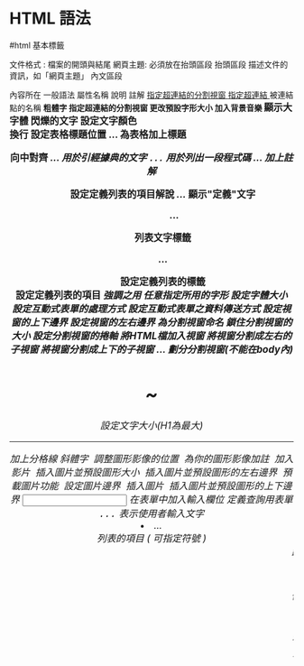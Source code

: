 # HTML 語法
#html
基本標籤

文件格式 <html> </html>: 檔案的開頭與結尾
網頁主題<title> </title>: 必須放在抬頭區段
抬頭區段<head> </head>描述文件的資訊，如「網頁主題」
內文區段
<body> </body>
內容所在
一般語法
屬性名稱
說明
<! - -與 - ->
註解
<a href target>
指定超連結的分割視窗
<a href>
指定超連結
<a name=名稱>
被連結點的名稱
<b>
粗體字
<base target>
指定超連結的分割視窗
<basefont size>
更改預設字形大小
<bgsound src>
加入背景音樂
<big>
顯示大字體
<blink>
閃爍的文字
<body text link vlink>
設定文字顏色
<br>
換行
<caption align>
設定表格標題位置
<caption>...</caption>
為表格加上標題
<center>

向中對齊
<cite>...<cite>
用於引經據典的文字
<code>...</code>
用於列出一段程式碼
<comment>...</comment>
加上註解
<dd>
設定定義列表的項目解說
<dfn>...</dfn>
顯示"定義"文字
<dir>...</dir>
列表文字標籤
<dl>...</dl>
設定定義列表的標籤
<dt>
設定定義列表的項目
<em>
強調之用
<font face>
任意指定所用的字形
<font size>
設定字體大小
<form action>
設定互動式表單的處理方式
<form method>
設定互動式表單之資料傳送方式
<frame marginheight>
設定視窗的上下邊界
<frame marginwidth>
設定視窗的左右邊界
<frame name>
為分割視窗命名
<frame noresize>
鎖住分割視窗的大小
<frame scrolling>
設定分割視窗的捲軸
<frame src>
將HTML檔加入視窗
<frameset cols>
將視窗分割成左右的子視窗
<frameset rows>
將視窗分割成上下的子視窗
<frameset>...</frameset>
劃分分割視窗(不能在body內)
<h1>~<h6>
設定文字大小(H1為最大)
<hr>
加上分格線
<i>
斜體字
<img align>
調整圖形影像的位置
<img alt>
為你的圖形影像加註
<img dynsrc loop>
加入影片
<img height width>
插入圖片並預設圖形大小

<img hspace>
插入圖片並預設圖形的左右邊界
<img lowsrc>
預載圖片功能
<img src border>
設定圖片邊界
<img src>
插入圖片
<img vspace>
插入圖片並預設圖形的上下邊界
<input type name value>
在表單中加入輸入欄位
<isindex>
定義查詢用表單
<kbd>...</kbd>
表示使用者輸入文字
<li type>...</li>
列表的項目 ( 可指定符號 )
<marquee>
跑馬燈效果
<menu>...</menu>
條列文字標籤
<meta name="refresh" content url>
自動更新文件內容
<multiple>
可同時選擇多項的列表欄
<noframe>
定義不出現分割視窗的文字
<ol>...</ol>
有序號的列表
<option>
定義表單中列表欄的項目
<p align>
設定對齊方向
<p>
分段
<person>...</person>
顯示人名
<pre>
使用原有排列
<samp>...</samp>
用於引用字
<select>...</select>
在表單中定義列表欄
<small>
顯示小字體
<strike>
文字加橫線
<strong>
用於加強語氣
<sub>
下標字
<sup>
上標字
<table border=n>
調整表格的寬線高度
<table cellpadding>
調整資料欄位之邊界
<table cellspacing>
調整表格線的寬度
<table height>
調整表格的高度
<table width>
調整表格的寬度
<table>...</table>
產生表格的標籤
<td align>
調整表格欄位之左右對齊
<td bgcolor>
設定表格欄位之背景顏色
<td colspan rowspan>
表格欄位的合併
<td nowrap>
設定表格欄位不換行
<td valign>
調整表格欄位之上下對齊
<td width>
調整表格欄位寬度
<td>...</td>
定義表格的資料欄位
<textarea name rows cols>
表單中加入多少列的文字輸入欄
<textarea wrap>
決定文字輸入欄是自動否換行
<th>...</th>
定義表格的標頭欄位
<tr>...</tr>
定義表格每一行
<tt>
打字機字體
<u>
文字加底線
<ul type>...</ul>
無序號的列表 ( 可指定符號 )
<var>...</var>
用於顯示變數